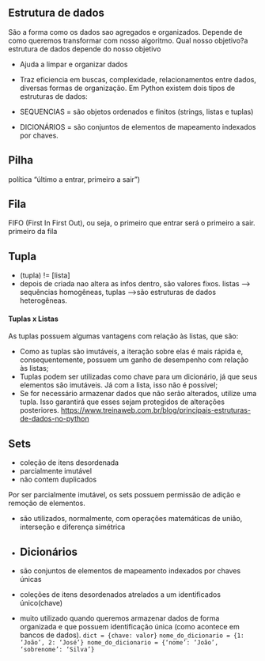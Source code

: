 


## Estrutura de dados

São a forma como os dados sao agregados e organizados.
Depende de como queremos transformar com nosso algoritmo. Qual nosso objetivo?a estrutura de dados depende do nosso objetivo
- Ajuda a limpar e organizar dados
- Traz eficiencia em buscas, complexidade, relacionamentos entre dados, diversas formas de organização.
Em Python existem dois tipos de estruturas de dados:

 - SEQUENCIAS = são objetos ordenados e finitos (strings, listas e tuplas)  
  - DICIONÁRIOS =  são conjuntos de elementos de mapeamento    indexados por chaves.

## Pilha
 política “último a entrar, primeiro a sair”)
   
## Fila
FIFO (First In First Out), ou seja, o primeiro que entrar será o primeiro a sair. primeiro da fila

## Tupla

 - (tupla) != [lista]  
 - depois de criada nao altera as infos dentro, são
   valores fixos. 
   listas --> sequências  homogêneas,
   tuplas -->são estruturas de dados  heterogêneas.
#### Tuplas x Listas

As tuplas possuem algumas vantagens com relação às listas, que são:

-   Como as tuplas são imutáveis, a iteração sobre elas é mais rápida e, consequentemente, possuem um ganho de desempenho com relação às listas;
-   Tuplas podem ser utilizadas como chave para um dicionário, já que seus elementos são imutáveis. Já com a lista, isso não é possível;
-   Se for necessário armazenar dados que não serão alterados, utilize uma tupla. Isso garantirá que esses sejam protegidos de alterações posteriores.
https://www.treinaweb.com.br/blog/principais-estruturas-de-dados-no-python


## Sets

 - coleção de itens desordenada 
 - parcialmente imutável 
 - não contem    duplicados

Por ser parcialmente imutável, os sets possuem permissão de adição e remoção de elementos.

 - são utilizados, normalmente, com operações matemáticas de união, interseção e diferença simétrica
 
 - ## Dicionários
 - são conjuntos de elementos de mapeamento  indexados por chaves únicas
 - coleções de itens desordenados atrelados a um identificados único(chave)
 -  muito utilizado quando queremos armazenar dados de forma organizada e que possuem identificação única (como acontece em bancos de dados).
 `dict = {chave: valor}`
 `nome_do_dicionario = {1: ‘João’, 2: ‘José’}
nome_do_dicionario = {‘nome’: ‘João’, ‘sobrenome’: ‘Silva’}`












